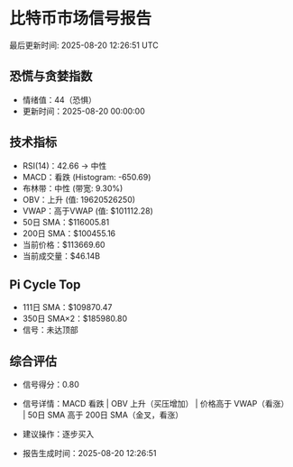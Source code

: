 # 比特币市场信号报告

最后更新时间: 2025-08-20 12:26:51 UTC

## 恐慌与贪婪指数
- 情绪值：44（恐惧）
- 更新时间：2025-08-20 00:00:00

## 技术指标
- RSI(14)：42.66 → 中性
- MACD：看跌 (Histogram: -650.69)
- 布林带：中性 (带宽: 9.30%)
- OBV：上升 (值: 19620526250)
- VWAP：高于VWAP (值: $101112.28)
- 50日 SMA：$116005.81
- 200日 SMA：$100455.16
- 当前价格：$113669.60
- 当前成交量：$46.14B

## Pi Cycle Top
- 111日 SMA：$109870.47
- 350日 SMA×2：$185980.80
- 信号：未达顶部

## 综合评估
- 信号得分：0.80
- 信号详情：MACD 看跌 | OBV 上升（买压增加） | 价格高于 VWAP（看涨） | 50日 SMA 高于 200日 SMA（金叉，看涨）
- 建议操作：逐步买入

- 报告生成时间：2025-08-20 12:26:51
